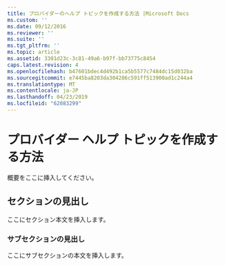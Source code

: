 ```yaml
---
title: プロバイダーのヘルプ トピックを作成する方法 |Microsoft Docs
ms.custom: ''
ms.date: 09/12/2016
ms.reviewer: ''
ms.suite: ''
ms.tgt_pltfrm: ''
ms.topic: article
ms.assetid: 3301d23c-3c81-49a6-b97f-bb73775c8454
caps.latest.revision: 4
ms.openlocfilehash: b47601bdec4d492b1ca5b5577c7484dc15d032ba
ms.sourcegitcommit: e7445ba8203da304286c591ff513900ad1c244a4
ms.translationtype: MT
ms.contentlocale: ja-JP
ms.lasthandoff: 04/23/2019
ms.locfileid: "62083299"
---
```

# <a name="how-to-create-a-provider-help-topic"></a>プロバイダー ヘルプ トピックを作成する方法

概要をここに挿入してください。

## <a name="section-heading"></a>セクションの見出し

 ここにセクション本文を挿入します。

### <a name="subsection-heading"></a>サブセクションの見出し

 ここにサブセクションの本文を挿入します。
